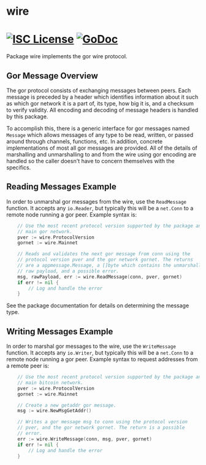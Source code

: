 wire
====

[![ISC License](http://img.shields.io/badge/license-ISC-blue.svg)](https://choosealicense.com/licenses/isc/)
[![GoDoc](https://img.shields.io/badge/godoc-reference-blue.svg)](http://godoc.org/github.com/gordanet/gord/wire)
=======

Package wire implements the gor wire protocol.

## Gor Message Overview

The gor protocol consists of exchanging messages between peers. Each message
is preceded by a header which identifies information about it such as which
gor network it is a part of, its type, how big it is, and a checksum to
verify validity. All encoding and decoding of message headers is handled by this
package.

To accomplish this, there is a generic interface for gor messages named
`Message` which allows messages of any type to be read, written, or passed
around through channels, functions, etc. In addition, concrete implementations
of most all gor messages are provided. All of the details of marshalling and 
unmarshalling to and from the wire using gor encoding are handled so the 
caller doesn't have to concern themselves with the specifics.

## Reading Messages Example

In order to unmarshal gor messages from the wire, use the `ReadMessage`
function. It accepts any `io.Reader`, but typically this will be a `net.Conn`
to a remote node running a gor peer. Example syntax is:

```Go
	// Use the most recent protocol version supported by the package and the
	// main gor network.
	pver := wire.ProtocolVersion
	gornet := wire.Mainnet

	// Reads and validates the next gor message from conn using the
	// protocol version pver and the gor network gornet. The returns
	// are a appmessage.Message, a []byte which contains the unmarshalled
	// raw payload, and a possible error.
	msg, rawPayload, err := wire.ReadMessage(conn, pver, gornet)
	if err != nil {
		// Log and handle the error
	}
```

See the package documentation for details on determining the message type.

## Writing Messages Example

In order to marshal gor messages to the wire, use the `WriteMessage`
function. It accepts any `io.Writer`, but typically this will be a `net.Conn`
to a remote node running a gor peer. Example syntax to request addresses
from a remote peer is:

```Go
	// Use the most recent protocol version supported by the package and the
	// main bitcoin network.
	pver := wire.ProtocolVersion
	gornet := wire.Mainnet

	// Create a new getaddr gor message.
	msg := wire.NewMsgGetAddr()

	// Writes a gor message msg to conn using the protocol version
	// pver, and the gor network gornet. The return is a possible
	// error.
	err := wire.WriteMessage(conn, msg, pver, gornet)
	if err != nil {
		// Log and handle the error
	}
```
